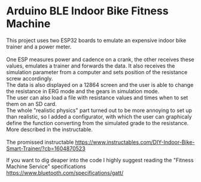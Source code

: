 # Arduino BLE Indoor Bike Fitness Machine

This project uses two ESP32 boards to emulate an expensive indoor bike trainer and a power meter.<br/>
<br/>
One ESP measures power and cadence on a crank, the other receives these values, emulates a trainer and forwards the data. It also receives the simulation parameter from a computer and sets position of the resistance screw accordingly.<br/>
The data is also displayed on a 12864 screen and the user is able to change the resistance in ERG mode and the gears in simulation mode.<br/>
The user can also load a file with resistance values and times when to set them on an SD card.<br/>
The whole "realistic physics" part turned out to be more annoying to set up than realistic, so I added a configurator, with which the user can graphicaly define the function converting from the simulated grade to the resistance. More described in the instructable.
<br/><br/>
The promissed instructable <a href="https://www.instructables.com/DIY-Indoor-Bike-Smart-Trainer/?cb=1604870523">https://www.instructables.com/DIY-Indoor-Bike-Smart-Trainer/?cb=1604870523</a>

If you want to dig deaper into the code I highly suggest reading the "Fitness Machine Service" specifications
<a href="https://www.bluetooth.com/specifications/gatt/">https://www.bluetooth.com/specifications/gatt/</a>
